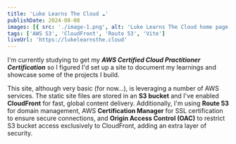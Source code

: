 ```yaml
---
title: 'Luke Learns The Cloud ☁️'
publishDate: 2024-08-08
images: [{ src: './image-1.png', alt: 'Luke Learns The Cloud home page.' }]
tags: ['AWS S3', 'CloudFront', 'Route 53', 'Vite']
liveUrl: 'https://lukelearnsthe.cloud'
---
```


I'm currently studying to get my **_AWS Certified Cloud Practitioner Certification_** so I figured I'd set up a site to document my learnings and showcase some of the projects I build.

This site, although very basic (for now...), is leveraging a number of AWS services. The static site files are stored in an **S3 bucket** and I've enabled **CloudFront** for fast, global content delivery. Additionally, I'm using **Route 53** for domain management, AWS **Certification Manager** for SSL certification to ensure secure connections, and **Origin Access Control (OAC)** to restrict S3 bucket access exclusively to CloudFront, adding an extra layer of security.
